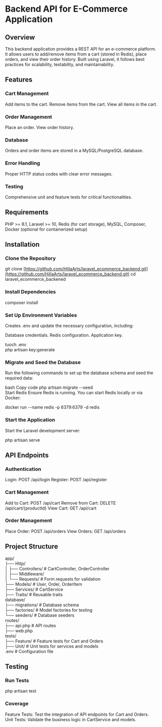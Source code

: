 # Backend API for E-Commerce Application

## Overview

This backend application provides a REST API for an e-commerce platform. It allows users to add/remove items from a cart (stored in Redis), place orders, and view their order history. Built using Laravel, it follows best practices for scalability, testability, and maintainability.

## Features

### Cart Management

Add items to the cart.
Remove items from the cart.
View all items in the cart.

### Order Management

Place an order.
View order history.

### Database

Orders and order items are stored in a MySQL/PostgreSQL database.

### Error Handling

Proper HTTP status codes with clear error messages.

### Testing

Comprehensive unit and feature tests for critical functionalities.

## Requirements

PHP >= 8.1,
Laravel >= 10,
Redis (for cart storage),
MySQL,
Composer,
Docker (optional for containerized setup)

## Installation

### Clone the Repository

git clone [https://github.com/HillaArts/laravel_ecommerce_backend.git](https://github.com/HillaArts/laravel_ecommerce_backend.git)
cd laravel_ecommerce_backened  

### Install Dependencies

composer install  

### Set Up Environment Variables

Creates .env and update the necessary configuration, including:

Database credentials.
Redis configuration.
Application key.

tuoch .env  
php artisan key:generate  

### Migrate and Seed the Database
Run the following commands to set up the database schema and seed the required data:

bash
Copy code
php artisan migrate --seed  
Start Redis
Ensure Redis is running. You can start Redis locally or via Docker:

docker run --name redis -p 6379:6379 -d redis  

### Start the Application
Start the Laravel development server:

php artisan serve

## API Endpoints
### Authentication
Login: POST /api/login
Register: POST /api/register
### Cart Management
Add to Cart: POST /api/cart
Remove from Cart: DELETE /api/cart/{productId}
View Cart: GET /api/cart
### Order Management
Place Order: POST /api/orders
View Orders: GET /api/orders

## Project Structure

app/  
├── Http/  
│   ├── Controllers/           # CartController, OrderController  
│   ├── Middleware/  
│   └── Requests/              # Form requests for validation  
├── Models/                    # User, Order, OrderItem  
├── Services/                  # CartService  
├── Traits/                    # Reusable traits  
database/  
├── migrations/                # Database schema  
├── factories/                 # Model factories for testing  
└── seeders/                   # Database seeders  
routes/  
├── api.php                    # API routes  
├── web.php  
tests/  
├── Feature/                   # Feature tests for Cart and Orders  
├── Unit/                      # Unit tests for services and models  
.env                           # Configuration file  

## Testing
### Run Tests
php artisan test  
### Coverage
Feature Tests: Test the integration of API endpoints for Cart and Orders.
Unit Tests: Validate the business logic in CartService and models.

